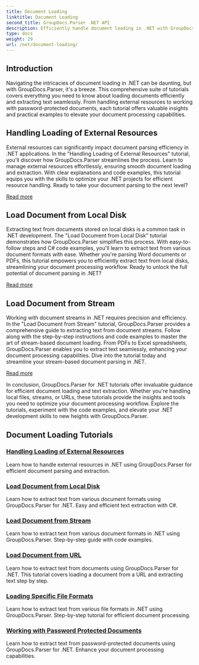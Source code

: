 ```yaml
---
title: Document Loading
linktitle: Document Loading
second_title: GroupDocs.Parser .NET API
description: Efficiently handle document loading in .NET with GroupDocs.Parser. Learn to extract text from local disks, streams, URLs, and more.
type: docs
weight: 29
url: /net/document-loading/
---
```

## Introduction

Navigating the intricacies of document loading in .NET can be daunting, but with GroupDocs.Parser, it's a breeze. This comprehensive suite of tutorials covers everything you need to know about loading documents efficiently and extracting text seamlessly. From handling external resources to working with password-protected documents, each tutorial offers valuable insights and practical examples to elevate your document processing capabilities.

## Handling Loading of External Resources

External resources can significantly impact document parsing efficiency in .NET applications. In the "Handling Loading of External Resources" tutorial, you'll discover how GroupDocs.Parser streamlines the process. Learn to manage external resources effortlessly, ensuring smooth document loading and extraction. With clear explanations and code examples, this tutorial equips you with the skills to optimize your .NET projects for efficient resource handling. Ready to take your document parsing to the next level?

[Read more](./handling-loading-of-external-resources/)

## Load Document from Local Disk

Extracting text from documents stored on local disks is a common task in .NET development. The "Load Document from Local Disk" tutorial demonstrates how GroupDocs.Parser simplifies this process. With easy-to-follow steps and C# code examples, you'll learn to extract text from various document formats with ease. Whether you're parsing Word documents or PDFs, this tutorial empowers you to efficiently extract text from local disks, streamlining your document processing workflow. Ready to unlock the full potential of document parsing in .NET?

[Read more](./load-document-from-local-disk/)

## Load Document from Stream

Working with document streams in .NET requires precision and efficiency. In the "Load Document from Stream" tutorial, GroupDocs.Parser provides a comprehensive guide to extracting text from document streams. Follow along with the step-by-step instructions and code examples to master the art of stream-based document loading. From PDFs to Excel spreadsheets, GroupDocs.Parser enables you to extract text seamlessly, enhancing your document processing capabilities. Dive into the tutorial today and streamline your stream-based document parsing in .NET.

[Read more](./load-document-from-stream/)

In conclusion, GroupDocs.Parser for .NET tutorials offer invaluable guidance for efficient document loading and text extraction. Whether you're handling local files, streams, or URLs, these tutorials provide the insights and tools you need to optimize your document processing workflow. Explore the tutorials, experiment with the code examples, and elevate your .NET development skills to new heights with GroupDocs.Parser.

## Document Loading Tutorials
### [Handling Loading of External Resources](./handling-loading-of-external-resources/)
Learn how to handle external resources in .NET using GroupDocs.Parser for efficient document parsing and extraction.
### [Load Document from Local Disk](./load-document-from-local-disk/)
Learn how to extract text from various document formats using GroupDocs.Parser for .NET. Easy and efficient text extraction with C#.
### [Load Document from Stream](./load-document-from-stream/)
Learn how to extract text from various document formats in .NET using GroupDocs.Parser. Step-by-step guide with code examples.
### [Load Document from URL](./load-document-from-url/)
Learn how to extract text from documents using GroupDocs.Parser for .NET. This tutorial covers loading a document from a URL and extracting text step by step.
### [Loading Specific File Formats](./loading-specific-file-formats/)
Learn how to extract text from various file formats in .NET using GroupDocs.Parser. Step-by-step tutorial for efficient document processing.
### [Working with Password Protected Documents](./working-with-password-protected-documents/)
Learn how to extract text from password-protected documents using GroupDocs.Parser for .NET. Enhance your document processing capabilities.